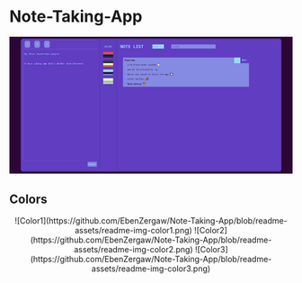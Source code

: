 # Note-Taking-App

![Screenshot](https://github.com/EbenZergaw/Note-Taking-App/blob/readme-assets/readme-img-presentation.png)

## Colors
<p align="center">
![Color1](https://github.com/EbenZergaw/Note-Taking-App/blob/readme-assets/readme-img-color1.png)
![Color2](https://github.com/EbenZergaw/Note-Taking-App/blob/readme-assets/readme-img-color2.png)
![Color3](https://github.com/EbenZergaw/Note-Taking-App/blob/readme-assets/readme-img-color3.png)
</p>
